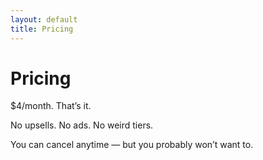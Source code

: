 ```yaml
---
layout: default
title: Pricing
---
```


# Pricing

$4/month. That’s it.

No upsells. No ads. No weird tiers.

You can cancel anytime — but you probably won’t want to.
